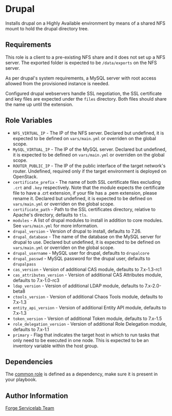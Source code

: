 Drupal
======

Installs drupal on a Highly Available environment by means of a shared NFS mount to hold the drupal directory tree.

Requirements
------------

This role is a client to a pre-existing NFS share and it does not set up a NFS server. The exported folder is expected to be `/data/exports` on the NFS server.

As per drupal's system requirements, a MySQL server with root access allowed from the provisioned instance is needed.

Configured drupal webservers handle SSL negotiation, the SSL certificate and key files are expected under the `files` directory. Both files should share the name up until the extension.

Role Variables
--------------

- `NFS_VIRTUAL_IP` - The IP of the NFS server. Declared but undefined, it is expected to be defined on `vars/main.yml` or overriden on the global scope.
- `MySQL_VIRTUAL_IP` - The IP of the MySQL server. Declared but undefined, it is expected to be defined on `vars/main.yml` or overriden on the global scope.
- `ROUTER_PUBLIC_IP` - The IP of the public interface of the target network's router. Undefined, required only if the target environment is deployed on OpenStack.
- `certificate_prefix` - The name of both SSL certificate files excluding `.crt` and `.key` respectively. Note that the module expects the certificate file to have a .crt extension, if your file has a .pem extension, please rename it. Declared but undefined, it is expected to be defined on `vars/main.yml` or overriden on the global scope.
- `certificate_path` - Path to the SSL certificates directory, relative to Apache's directory, defaults to `tls`.
- `modules` - A list of drupal modules to install in addition to core modules. See `vars/main.yml` for more information.
- `drupal_version` - Version of drupal to install, defaults to 7.26.
- `drupal_database` - The name of the database on the MySQL server for drupal to use. Declared but undefined, it is expected to be defined on `vars/main.yml` or overriden on the global scope.
- `drupal_username` - MySQL user for drupal, defaults to `drupalcore`
- `drupal_passwd` - MySQL password for the drupal user, defaults to `drupalpass`
- `cas_version` - Version of additional CAS module, defaults to 7.x-1.3-rc1
- `cas_attributes_version` - Version of additional CAS Attributes module, defaults to 7.x-1.0-rc3
- `ldap_version` - Version of additional LDAP module, defaults to 7.x-2.0-beta8
- `ctools_version` - Version of additional Chaos Tools module, defaults to 7.x-1.3
- `entity_api_version` - Version of additional Entity API module, defaults to 7.x-1.3
- `token_version` - Version of additional Token module, defaults to 7.x-1.5
- `role_delegation_version` - Version of additional Role Delegation module, defaults to 7.x-1.1
- `primary` - Flag that indicates the target host in which to run tasks that only need to be executed in one node. This is expected to be an inventory variable within the host group.

Dependencies
------------

The [common role](https://git.forgeservicelab.fi/ansible-roles/common) is defined as a dependency, make sure it is present in your playbook.

Author Information
------------------

[Forge Servicelab Team](http://forgeservicelab.fi)
